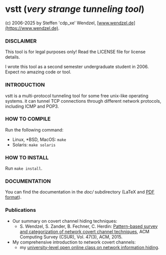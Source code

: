 # vstt (*very strange tunneling tool*)

(c) 2006-2025 by Steffen 'cdp_xe' Wendzel, [www.wendzel.de](https://www.wendzel.de).

### DISCLAIMER

This tool is for legal purposes only! Read the LICENSE file for license details.

I wrote this tool as a second semester undergraduate student in 2006. Expect no amazing code or tool.

### INTRODUCTION

vstt is a multi-protocol tunneling tool for some free unix-like operating systems. it can tunnel TCP connections through different network protocols, including ICMP and POP3.

### HOW TO COMPILE

Run the following command:

- Linux, *BSD, MacOS:  `make`
- Solaris: `make solaris`

### HOW TO INSTALL

Run `make install`.

### DOCUMENTATION

You can find the documentation in the *doc/* subdirectory (LaTeX and [PDF format](https://github.com/cdpxe/NetworkCovertChannels/blob/master/vstt/doc/doc.pdf)).

### Publications

- Our summary on covert channel hiding techniques:
  - S. Wendzel, S. Zander, B. Fechner, C. Herdin: [Pattern-based survey and categorization of network covert channel techniques](https://doi.org/10.1145/2684195), ACM Computing Survey (CSUR), Vol. 47(3), ACM, 2015.
- My comprehensive introduction to network covert channels:
  - my [university-level open online class on network information hiding](https://github.com/cdpxe/Network-Covert-Channels-A-University-level-Course).
